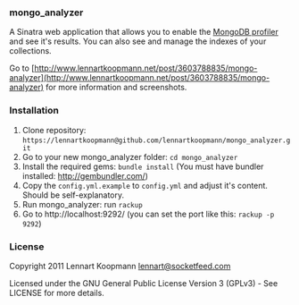 ### mongo_analyzer
A Sinatra web application that allows you to enable the
[MongoDB profiler](http://www.mongodb.org/display/DOCS/Optimization#Optimization-UsingtheProfiler)
and see it's results. You can also see and manage the indexes of your collections.

Go to [http://www.lennartkoopmann.net/post/3603788835/mongo-analyzer](http://www.lennartkoopmann.net/post/3603788835/mongo-analyzer) for more information and screenshots.

### Installation
 1. Clone repository: `https://lennartkoopmann@github.com/lennartkoopmann/mongo_analyzer.git`
 2. Go to your new mongo_analyzer folder: `cd mongo_analyzer`
 3. Install the required gems: `bundle install` (You must have bundler installed: http://gembundler.com/)
 4. Copy the `config.yml.example` to `config.yml` and adjust it's content. Should be self-explanatory.
 5. Run mongo_analyzer: run `rackup`
 6. Go to http://localhost:9292/ (you can set the port like this: `rackup -p 9292`)

### License
Copyright 2011 Lennart Koopmann <lennart@socketfeed.com>

Licensed under the GNU General Public License Version 3 (GPLv3) - See LICENSE for more details.

